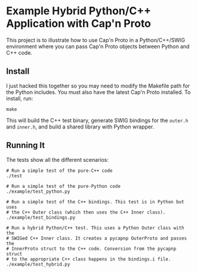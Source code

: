 # Example Hybrid Python/C++ Application with Cap'n Proto

This project is to illustrate how to use Cap'n Proto in a Python/C++/SWIG
environment where you can pass Cap'n Proto objects between Python and C++
code.

## Install

I just hacked this together so you may need to modify the Makefile path for
the Python includes. You must also have the latest Cap'n Proto installed.
To install, run:

```
make
```

This will build the C++ test binary, generate SWIG bindings for the `outer.h`
and `inner.h`, and build a shared library with Python wrapper.

## Running It

The tests show all the different scenarios:

```
# Run a simple test of the pure-C++ code
./test

# Run a simple test of the pure-Python code
./example/test_python.py

# Run a simple test of the C++ bindings. This test is in Python but uses
# the C++ Outer class (which then uses the C++ Inner class).
./example/test_bindings.py

# Run a hybrid Python/C++ test. This uses a Python Outer class with the
# SWIGed C++ Inner class. It creates a pycapnp OuterProto and passes the
# InnerProto struct to the C++ code. Conversion from the pycapnp struct
# to the appropriate C++ class happens in the bindings.i file.
./example/test_hybrid.py
```
